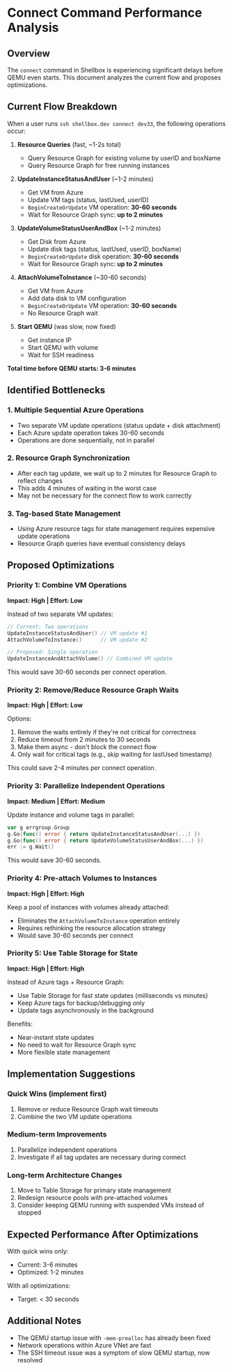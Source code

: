 # Connect Command Performance Analysis

## Overview
The `connect` command in Shellbox is experiencing significant delays before QEMU even starts. This document analyzes the current flow and proposes optimizations.

## Current Flow Breakdown

When a user runs `ssh shellbox.dev connect dev33`, the following operations occur:

1. **Resource Queries** (fast, ~1-2s total)
   - Query Resource Graph for existing volume by userID and boxName
   - Query Resource Graph for free running instances

2. **UpdateInstanceStatusAndUser** (~1-2 minutes)
   - Get VM from Azure
   - Update VM tags (status, lastUsed, userID)
   - `BeginCreateOrUpdate` VM operation: **30-60 seconds**
   - Wait for Resource Graph sync: **up to 2 minutes**

3. **UpdateVolumeStatusUserAndBox** (~1-2 minutes)
   - Get Disk from Azure
   - Update disk tags (status, lastUsed, userID, boxName)
   - `BeginCreateOrUpdate` disk operation: **30-60 seconds**
   - Wait for Resource Graph sync: **up to 2 minutes**

4. **AttachVolumeToInstance** (~30-60 seconds)
   - Get VM from Azure
   - Add data disk to VM configuration
   - `BeginCreateOrUpdate` VM operation: **30-60 seconds**
   - No Resource Graph wait

5. **Start QEMU** (was slow, now fixed)
   - Get instance IP
   - Start QEMU with volume
   - Wait for SSH readiness

**Total time before QEMU starts: 3-6 minutes**

## Identified Bottlenecks

### 1. Multiple Sequential Azure Operations
- Two separate VM update operations (status update + disk attachment)
- Each Azure update operation takes 30-60 seconds
- Operations are done sequentially, not in parallel

### 2. Resource Graph Synchronization
- After each tag update, we wait up to 2 minutes for Resource Graph to reflect changes
- This adds 4 minutes of waiting in the worst case
- May not be necessary for the connect flow to work correctly

### 3. Tag-based State Management
- Using Azure resource tags for state management requires expensive update operations
- Resource Graph queries have eventual consistency delays

## Proposed Optimizations

### Priority 1: Combine VM Operations
**Impact: High | Effort: Low**

Instead of two separate VM updates:
```go
// Current: Two operations
UpdateInstanceStatusAndUser() // VM update #1
AttachVolumeToInstance()      // VM update #2

// Proposed: Single operation
UpdateInstanceAndAttachVolume() // Combined VM update
```

This would save 30-60 seconds per connect operation.

### Priority 2: Remove/Reduce Resource Graph Waits
**Impact: High | Effort: Low**

Options:
1. Remove the waits entirely if they're not critical for correctness
2. Reduce timeout from 2 minutes to 30 seconds
3. Make them async - don't block the connect flow
4. Only wait for critical tags (e.g., skip waiting for lastUsed timestamp)

This could save 2-4 minutes per connect operation.

### Priority 3: Parallelize Independent Operations
**Impact: Medium | Effort: Medium**

Update instance and volume tags in parallel:
```go
var g errgroup.Group
g.Go(func() error { return UpdateInstanceStatusAndUser(...) })
g.Go(func() error { return UpdateVolumeStatusUserAndBox(...) })
err := g.Wait()
```

This would save 30-60 seconds.

### Priority 4: Pre-attach Volumes to Instances
**Impact: High | Effort: High**

Keep a pool of instances with volumes already attached:
- Eliminates the `AttachVolumeToInstance` operation entirely
- Requires rethinking the resource allocation strategy
- Would save 30-60 seconds per connect

### Priority 5: Use Table Storage for State
**Impact: High | Effort: High**

Instead of Azure tags + Resource Graph:
- Use Table Storage for fast state updates (milliseconds vs minutes)
- Keep Azure tags for backup/debugging only
- Update tags asynchronously in the background

Benefits:
- Near-instant state updates
- No need to wait for Resource Graph sync
- More flexible state management

## Implementation Suggestions

### Quick Wins (implement first)
1. Remove or reduce Resource Graph wait timeouts
2. Combine the two VM update operations

### Medium-term Improvements
1. Parallelize independent operations
2. Investigate if all tag updates are necessary during connect

### Long-term Architecture Changes
1. Move to Table Storage for primary state management
2. Redesign resource pools with pre-attached volumes
3. Consider keeping QEMU running with suspended VMs instead of stopped

## Expected Performance After Optimizations

With quick wins only:
- Current: 3-6 minutes
- Optimized: 1-2 minutes

With all optimizations:
- Target: < 30 seconds

## Additional Notes

- The QEMU startup issue with `-mem-prealloc` has already been fixed
- Network operations within Azure VNet are fast
- The SSH timeout issue was a symptom of slow QEMU startup, now resolved